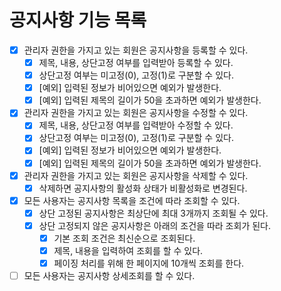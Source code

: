 # 공지사항 기능 목록

* [x] 관리자 권한을 가지고 있는 회원은 공지사항을 등록할 수 있다.
  * [x] 제목, 내용, 상단고정 여부를 입력받아 등록할 수 있다.
  * [x] 상단고정 여부는 미고정(0), 고정(1)로 구분할 수 있다.
  * [x] [예외] 입력된 정보가 비어있으면 예외가 발생한다.
  * [x] [예외] 입력된 제목의 길이가 50을 초과하면 예외가 발생한다.
* [x] 관리자 권한을 가지고 있는 회원은 공지사항을 수정할 수 있다.
  * [x] 제목, 내용, 상단고정 여부를 입력받아 수정할 수 있다.
  * [x] 상단고정 여부는 미고정(0), 고정(1)로 구분할 수 있다.
  * [x] [예외] 입력된 정보가 비어있으면 예외가 발생한다.
  * [x] [예외] 입력된 제목의 길이가 50을 초과하면 예외가 발생한다.
* [x] 관리자 권한을 가지고 있는 회원은 공지사항을 삭제할 수 있다.
  * [x] 삭제하면 공지사항의 활성화 상태가 비활성화로 변경된다.
* [x] 모든 사용자는 공지사항 목록을 조건에 따라 조회할 수 있다.
  * [x] 상단 고정된 공지사항은 최상단에 최대 3개까지 조회될 수 있다.
  * [x] 상단 고정되지 않은 공지사항은 아래의 조건을 따라 조회가 된다.
    * [x] 기본 조회 조건은 최신순으로 조회된다.
    * [x] 제목, 내용을 입력하여 조회를 할 수 있다.
    * [x] 페이징 처리를 위해 한 페이지에 10개씩 조회를 한다.
* [ ] 모든 사용자는 공지사항 상세조회를 할 수 있다.